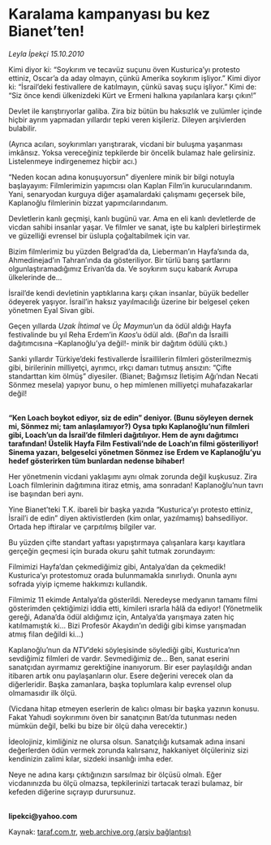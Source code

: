 # Karalama kampanyası bu kez Bianet’ten!

*Leyla İpekçi 15.10.2010*

<div class="yazi"><p>Kimi diyor ki: “Soykırım ve tecavüz suçunu öven Kusturica’yı protesto ettiniz, Oscar’a da aday olmayın, çünkü Amerika soykırım işliyor.” Kimi diyor ki: “İsrail’deki festivallere de katılmayın, çünkü savaş suçu işliyor.” Kimi de: “Siz önce kendi ülkenizdeki Kürt ve Ermeni halkına yapılanlara karşı çıkın!”</p>
<p>Devlet ile karıştırıyorlar galiba. Zira biz bütün bu haksızlık ve zulümler içinde hiçbir ayrım yapmadan yıllardır tepki veren kişileriz. Dileyen arşivlerden bulabilir.</p>
<p>(Ayrıca acıları, soykırımları yarıştırarak, vicdani bir buluşma yaşanması imkânsız. Yoksa vereceğiniz tepkilerde bir öncelik bulamaz hale gelirsiniz. Listelenmeye indirgenemez hiçbir acı.) </p>
<p>“Neden kocan adına konuşuyorsun” diyenlere minik bir bilgi notuyla başlayayım: Filmlerimizin yapımcısı olan Kaplan Film’in kurucularındanım. Yani, senaryodan kurguya diğer aşamalardaki çalışmamı geçersek bile, Kaplanoğlu filmlerinin bizzat yapımcılarındanım.</p>
<p>Devletlerin kanlı geçmişi, kanlı bugünü var. Ama en eli kanlı devletlerde de vicdan sahibi insanlar yaşar. Ve filmler ve sanat, işte bu kalpleri birleştirmek ve güzelliği evrensel bir üslupla çoğaltabilmek için var. </p>
<p>Bizim filmlerimiz bu yüzden Belgrad’da da, Lieberman’ın Hayfa’sında da, Ahmedinejad’ın Tahran’ında da gösteriliyor. Bir türlü barış şartlarını olgunlaştıramadığımız Erivan’da da. Ve soykırım suçu kabarık Avrupa ülkelerinde de...</p>
<p>İsrail’de kendi devletinin yaptıklarına karşı çıkan insanlar, büyük bedeller ödeyerek yaşıyor. İsrail’in haksız yayılmacılığı üzerine bir belgesel çeken yönetmen Eyal Sivan gibi. </p>
<p>Geçen yıllarda <i>Uzak İhtimal</i> ve <i>Üç Maymun</i>’un da ödül aldığı Hayfa festivalinde bu yıl Reha Erdem’in <i>Kaos</i>’u ödül aldı. (<i>Bal</i>’ın da İsrailli dağıtımcısına –Kaplanoğlu’ya değil!- minik bir dağıtım ödülü çıktı.) </p>
<p>Sanki yıllardır Türkiye’deki festivallerde İsraillilerin filmleri gösterilmezmiş gibi, birilerinin milliyetçi, ayrımcı, ırkçı damarı tutmuş ansızın: “Çifte standarttan kim ölmüş” diyesiler. (Bianet; Bağımsız İletişim Ağı’ndan Necati Sönmez mesela) yapıyor bunu, o hep mimlenen milliyetçi muhafazakarlar değil! </p>
<p><b><br/>“Ken Loach boykot ediyor, siz de edin” deniyor. (Bunu söyleyen dernek mi, Sönmez mi; tam anlaşılamıyor?) Oysa tıpkı Kaplanoğlu’nun filmleri gibi, Loach’un da İsrail’de filmleri dağıtılıyor. Hem de aynı dağıtımcı tarafından! Üstelik Hayfa Film Festivali’nde de Loach’ın filmi gösteriliyor! Sinema yazarı, belgeselci yönetmen Sönmez ise Erdem ve Kaplanoğlu’yu hedef gösterirken tüm bunlardan nedense bihaber! </b></p>
<p>Her yönetmenin vicdani yaklaşımı aynı olmak zorunda değil kuşkusuz. Zira Loach filmlerinin dağıtımına itiraz etmiş, ama sonradan! Kaplanoğlu’nun tavrı ise başından beri aynı. </p>
<p>Yine Bianet’teki T.K. ibareli bir başka yazıda “Kusturica’yı protesto ettiniz, İsrail’i de edin” diyen aktivistlerden (kim onlar, yazılmamış) bahsediliyor. Ortada hep iftiralar ve çarpıtılmış bilgiler var. </p>
<p>Bu yüzden çifte standart yaftası yapıştırmaya çalışanlara karşı kayıtlara gerçeğin geçmesi için burada okuru şahit tutmak zorundayım: </p>
<p>Filmimizi Hayfa’dan çekmediğimiz gibi, Antalya’dan da çekmedik! Kusturica’yı protestomuz orada bulunmamakla sınırlıydı. Onunla aynı sofrada yiyip içmeme hakkımızı kullandık. </p>
<p>Filmimiz 11 ekimde Antalya’da gösterildi. Neredeyse medyanın tamamı filmi gösterimden çektiğimizi iddia etti, kimileri ısrarla hâlâ da ediyor! (Yönetmelik gereği, Adana’da ödül aldığımız için, Antalya’da yarışmaya zaten hiç katılmamıştık ki... Bizi Profesör Akaydın’ın dediği gibi kimse yarışmadan atmış filan değildi ki...)</p>
<p>Kaplanoğlu’nun da <i>NTV</i>’deki söyleşisinde söylediği gibi, Kusturica’nın sevdiğimiz filmleri de vardır. Sevmediğimiz de... Ben, sanat eserini sanatçıdan ayırmamız gerektiğine inanıyorum. Bir eser paylaşıldığı andan itibaren artık onu paylaşanların olur. Esere değerini verecek olan da diğerleridir. Başka zamanlara, başka toplumlara kalıp evrensel olup olmamasıdır ilk ölçü. </p>
<p>(Vicdana hitap etmeyen eserlerin de kalıcı olması bir başka yazının konusu. Fakat Yahudi soykırımını öven bir sanatçının Batı’da tutunması neden mümkün değil, belki bu bize bir ölçü daha verecektir.)</p>
<p>İdeolojiniz, kimliğiniz ne olursa olsun. Sanatçılığı kutsamak adına insani değerlerden ödün vermek zorunda kalırsanız, hakkaniyet ölçüleriniz sizi kendinizin zalimi kılar, sizdeki insanlığı imha eder. </p>
<p>Neye ne adına karşı çıktığınızın sarsılmaz bir ölçüsü olmalı. Eğer vicdanınızda bu ölçü olmazsa, tepkilerinizi tartacak terazi bulamaz, bir kefeden diğerine sıçrayıp durursunuz.</p>
<p><b><br/>lipekci@yahoo.com</b></p></div>

Kaynak: [taraf.com.tr](http://www.taraf.com.tr:80/leyla-ipekci/makale-karalama-kampanyasi-bu-kez-bianet-ten.htm), [web.archive.org (arşiv bağlantısı)](http://web.archive.org/web/20101017054600/http://www.taraf.com.tr:80/leyla-ipekci/makale-karalama-kampanyasi-bu-kez-bianet-ten.htm)
